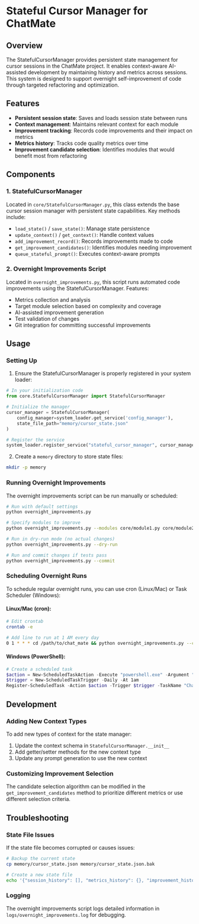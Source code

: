 # Stateful Cursor Manager for ChatMate

## Overview

The StatefulCursorManager provides persistent state management for cursor sessions in the ChatMate project. It enables context-aware AI-assisted development by maintaining history and metrics across sessions. This system is designed to support overnight self-improvement of code through targeted refactoring and optimization.

## Features

- **Persistent session state**: Saves and loads session state between runs
- **Context management**: Maintains relevant context for each module
- **Improvement tracking**: Records code improvements and their impact on metrics
- **Metrics history**: Tracks code quality metrics over time
- **Improvement candidate selection**: Identifies modules that would benefit most from refactoring

## Components

### 1. StatefulCursorManager

Located in `core/StatefulCursorManager.py`, this class extends the base cursor session manager with persistent state capabilities. Key methods include:

- `load_state()` / `save_state()`: Manage state persistence
- `update_context()` / `get_context()`: Handle context values
- `add_improvement_record()`: Records improvements made to code
- `get_improvement_candidates()`: Identifies modules needing improvement
- `queue_stateful_prompt()`: Executes context-aware prompts

### 2. Overnight Improvements Script

Located in `overnight_improvements.py`, this script runs automated code improvements using the StatefulCursorManager. Features:

- Metrics collection and analysis
- Target module selection based on complexity and coverage
- AI-assisted improvement generation
- Test validation of changes
- Git integration for committing successful improvements

## Usage

### Setting Up

1. Ensure the StatefulCursorManager is properly registered in your system loader:

```python
# In your initialization code
from core.StatefulCursorManager import StatefulCursorManager

# Initialize the manager
cursor_manager = StatefulCursorManager(
    config_manager=system_loader.get_service('config_manager'),
    state_file_path="memory/cursor_state.json"
)

# Register the service
system_loader.register_service("stateful_cursor_manager", cursor_manager)
```

2. Create a `memory` directory to store state files:

```bash
mkdir -p memory
```

### Running Overnight Improvements

The overnight improvements script can be run manually or scheduled:

```bash
# Run with default settings
python overnight_improvements.py

# Specify modules to improve
python overnight_improvements.py --modules core/module1.py core/module2.py

# Run in dry-run mode (no actual changes)
python overnight_improvements.py --dry-run

# Run and commit changes if tests pass
python overnight_improvements.py --commit
```

### Scheduling Overnight Runs

To schedule regular overnight runs, you can use cron (Linux/Mac) or Task Scheduler (Windows):

#### Linux/Mac (cron):
```bash
# Edit crontab
crontab -e

# Add line to run at 1 AM every day
0 1 * * * cd /path/to/chat_mate && python overnight_improvements.py --commit >> logs/nightly_run.log 2>&1
```

#### Windows (PowerShell):
```powershell
# Create a scheduled task
$action = New-ScheduledTaskAction -Execute "powershell.exe" -Argument "-Command `"cd D:\overnight_scripts\chat_mate; python overnight_improvements.py --commit`""
$trigger = New-ScheduledTaskTrigger -Daily -At 1am
Register-ScheduledTask -Action $action -Trigger $trigger -TaskName "ChatMate Overnight Improvements" -Description "Run code improvements overnight"
```

## Development

### Adding New Context Types

To add new types of context for the state manager:

1. Update the context schema in `StatefulCursorManager.__init__`
2. Add getter/setter methods for the new context type
3. Update any prompt generation to use the new context

### Customizing Improvement Selection

The candidate selection algorithm can be modified in the `get_improvement_candidates` method to prioritize different metrics or use different selection criteria.

## Troubleshooting

### State File Issues

If the state file becomes corrupted or causes issues:

```bash
# Backup the current state
cp memory/cursor_state.json memory/cursor_state.json.bak

# Create a new state file
echo '{"session_history": [], "metrics_history": {}, "improvement_history": {}, "context": {}}' > memory/cursor_state.json
```

### Logging

The overnight improvements script logs detailed information in `logs/overnight_improvements.log` for debugging. 